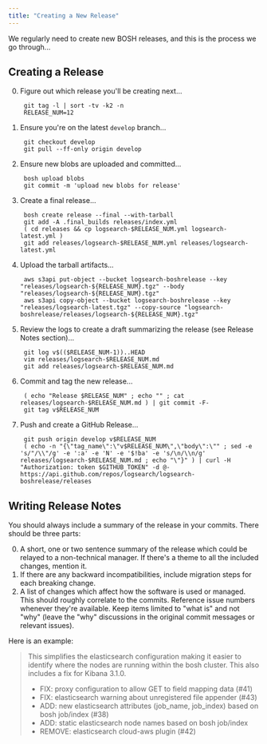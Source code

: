 ```yaml
---
title: "Creating a New Release"
---
```


We regularly need to create new BOSH releases, and this is the process we go through...


## Creating a Release

0. Figure out which release you'll be creating next...

        git tag -l | sort -tv -k2 -n
        RELEASE_NUM=12

0. Ensure you're on the latest `develop` branch...

        git checkout develop
        git pull --ff-only origin develop

0. Ensure new blobs are uploaded and committed...

        bosh upload blobs
        git commit -m 'upload new blobs for release'

0. Create a final release...

        bosh create release --final --with-tarball
        git add -A .final_builds releases/index.yml
        ( cd releases && cp logsearch-$RELEASE_NUM.yml logsearch-latest.yml )
        git add releases/logsearch-$RELEASE_NUM.yml releases/logsearch-latest.yml

0. Upload the tarball artifacts...

        aws s3api put-object --bucket logsearch-boshrelease --key "releases/logsearch-${RELEASE_NUM}.tgz" --body "releases/logsearch-${RELEASE_NUM}.tgz"
        aws s3api copy-object --bucket logsearch-boshrelease --key "releases/logsearch-latest.tgz" --copy-source "logsearch-boshrelease/releases/logsearch-${RELEASE_NUM}.tgz"

0. Review the logs to create a draft summarizing the release (see Release Notes section)...

        git log v$(($RELEASE_NUM-1))..HEAD
        vim releases/logsearch-$RELEASE_NUM.md
        git add releases/logsearch-$RELEASE_NUM.md

0. Commit and tag the new release...

        ( echo "Release $RELEASE_NUM" ; echo "" ; cat releases/logsearch-$RELEASE_NUM.md ) | git commit -F-
        git tag v$RELEASE_NUM

0. Push and create a GitHub Release...

        git push origin develop v$RELEASE_NUM
        ( echo -n "{\"tag_name\":\"v$RELEASE_NUM\",\"body\":\"" ; sed -e 's/"/\\"/g' -e ':a' -e 'N' -e '$!ba' -e 's/\n/\\n/g' releases/logsearch-$RELEASE_NUM.md ; echo "\"}" ) | curl -H "Authorization: token $GITHUB_TOKEN" -d @- https://api.github.com/repos/logsearch/logsearch-boshrelease/releases


## Writing Release Notes

You should always include a summary of the release in your commits. There should be three parts:

0. A short, one or two sentence summary of the release which could be relayed to a non-technical manager. If there's a theme to all the included changes, mention it.
0. If there are any backward incompatibilities, include migration steps for each breaking change.
0. A list of changes which affect how the software is used or managed. This should roughly correlate to the commits. Reference issue numbers whenever they're available. Keep items limited to "what is" and not "why"  (leave the "why" discussions in the original commit messages or relevant issues).

Here is an example:

 > This simplifies the elasticsearch configuration making it easier to identify where the nodes are running within the bosh
 > cluster. This also includes a fix for Kibana 3.1.0.
 > 
 >  * FIX: proxy configuration to allow GET to field mapping data (#41)
 >  * FIX: elasticsearch warning about unregistered file appender (#43)
 >  * ADD: new elasticsearch attributes (job_name, job_index) based on bosh job/index (#38)
 >  * ADD: static elasticsearch node names based on bosh job/index
 >  * REMOVE: elasticsearch cloud-aws plugin (#42)

